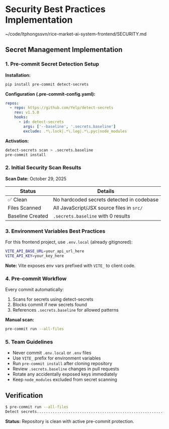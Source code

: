 # Security Best Practices Implementation

~/code/ltphongssvn/rice-market-ai-system-frontend/SECURITY.md

## Secret Management Implementation

### 1. Pre-commit Secret Detection Setup

**Installation:**
```bash
pip install pre-commit detect-secrets
```

**Configuration (.pre-commit-config.yaml):**
```yaml
repos:
  - repo: https://github.com/Yelp/detect-secrets
    rev: v1.5.0
    hooks:
      - id: detect-secrets
        args: ['--baseline', '.secrets.baseline']
        exclude: .*\.lock|.*\.log|.*\.pyc|node_modules
```

**Activation:**
```bash
detect-secrets scan > .secrets.baseline
pre-commit install
```

### 2. Initial Security Scan Results

**Scan Date:** October 29, 2025

| Status | Details |
|--------|---------|
| ✅ Clean | No hardcoded secrets detected in codebase |
| Files Scanned | All JavaScript/JSX source files in `src/` |
| Baseline Created | `.secrets.baseline` with 0 results |

### 3. Environment Variables Best Practices

For this frontend project, use `.env.local` (already gitignored):
```bash
VITE_API_BASE_URL=your_api_url_here
VITE_API_KEY=your_key_here
```

**Note:** Vite exposes env vars prefixed with `VITE_` to client code.

### 4. Pre-commit Workflow

Every commit automatically:
1. Scans for secrets using detect-secrets
2. Blocks commit if new secrets found
3. References `.secrets.baseline` for allowed patterns

**Manual scan:**
```bash
pre-commit run --all-files
```

### 5. Team Guidelines

- Never commit `.env.local` or `.env` files
- Use `VITE_` prefix for environment variables
- Run `pre-commit install` after cloning repository
- Review `.secrets.baseline` changes in pull requests
- Rotate any accidentally exposed keys immediately
- Keep `node_modules` excluded from secret scanning

## Verification
```bash
$ pre-commit run --all-files
Detect secrets...........................................................Passed
```

**Status:** Repository is clean with active pre-commit protection.

